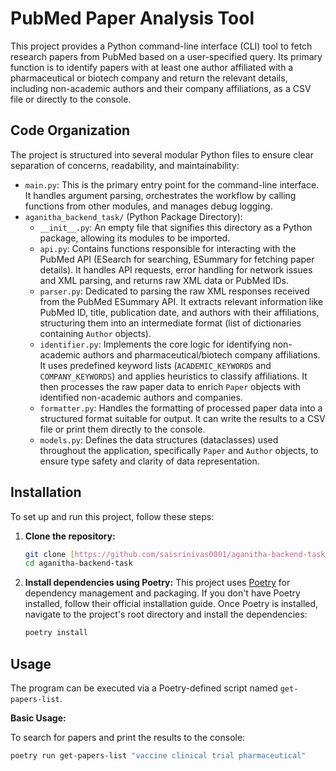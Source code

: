 # PubMed Paper Analysis Tool

This project provides a Python command-line interface (CLI) tool to fetch research papers from PubMed based on a user-specified query. Its primary function is to identify papers with at least one author affiliated with a pharmaceutical or biotech company and return the relevant details, including non-academic authors and their company affiliations, as a CSV file or directly to the console.

## Code Organization

The project is structured into several modular Python files to ensure clear separation of concerns, readability, and maintainability:

* `main.py`: This is the primary entry point for the command-line interface. It handles argument parsing, orchestrates the workflow by calling functions from other modules, and manages debug logging.
* `aganitha_backend_task/` (Python Package Directory):
    * `__init__.py`: An empty file that signifies this directory as a Python package, allowing its modules to be imported.
    * `api.py`: Contains functions responsible for interacting with the PubMed API (ESearch for searching, ESummary for fetching paper details). It handles API requests, error handling for network issues and XML parsing, and returns raw XML data or PubMed IDs.
    * `parser.py`: Dedicated to parsing the raw XML responses received from the PubMed ESummary API. It extracts relevant information like PubMed ID, title, publication date, and authors with their affiliations, structuring them into an intermediate format (list of dictionaries containing `Author` objects).
    * `identifier.py`: Implements the core logic for identifying non-academic authors and pharmaceutical/biotech company affiliations. It uses predefined keyword lists (`ACADEMIC_KEYWORDS` and `COMPANY_KEYWORDS`) and applies heuristics to classify affiliations. It then processes the raw paper data to enrich `Paper` objects with identified non-academic authors and companies.
    * `formatter.py`: Handles the formatting of processed paper data into a structured format suitable for output. It can write the results to a CSV file or print them directly to the console.
    * `models.py`: Defines the data structures (dataclasses) used throughout the application, specifically `Paper` and `Author` objects, to ensure type safety and clarity of data representation.

## Installation

To set up and run this project, follow these steps:

1.  **Clone the repository:**
    ```bash
    git clone [https://github.com/saisrinivas0001/aganitha-backend-task.git](https://github.com/saisrinivas0001/aganitha-backend-task.git)
    cd aganitha-backend-task
    ```
2.  **Install dependencies using Poetry:**
    This project uses [Poetry](https://python-poetry.org/) for dependency management and packaging. If you don't have Poetry installed, follow their official installation guide.
    Once Poetry is installed, navigate to the project's root directory and install the dependencies:
    ```bash
    poetry install
    ```

## Usage

The program can be executed via a Poetry-defined script named `get-papers-list`.

**Basic Usage:**

To search for papers and print the results to the console:

```bash
poetry run get-papers-list "vaccine clinical trial pharmaceutical"

